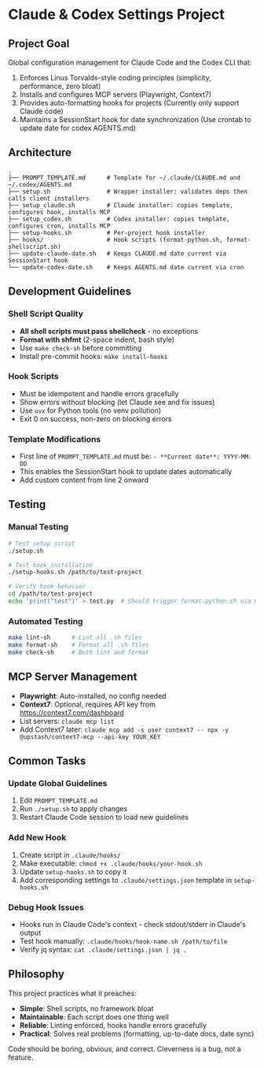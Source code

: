# Claude & Codex Settings Project

## Project Goal

Global configuration management for Claude Code and the Codex CLI that:
1. Enforces Linus Torvalds-style coding principles (simplicity, performance, zero bloat)
2. Installs and configures MCP servers (Playwright, Context7)
3. Provides auto-formatting hooks for projects (Currently only support Claude code)
4. Maintains a SessionStart hook for date synchronization (Use crontab to update date for codex AGENTS.md)

## Architecture

```
.
├── PROMPT_TEMPLATE.md      # Template for ~/.claude/CLAUDE.md and ~/.codex/AGENTS.md
├── setup.sh                # Wrapper installer: validates deps then calls client installers
├── setup_claude.sh         # Claude installer: copies template, configures hook, installs MCP
├── setup_codex.sh          # Codex installer: copies template, configures cron, installs MCP
├── setup-hooks.sh          # Per-project hook installer
├── hooks/                  # Hook scripts (format-python.sh, format-shellscript.sh)
├── update-claude-date.sh   # Keeps CLAUDE.md date current via SessionStart hook
└── update-codex-date.sh    # Keeps AGENTS.md date current via cron
```

## Development Guidelines

### Shell Script Quality
- **All shell scripts must pass shellcheck** - no exceptions
- **Format with shfmt** (2-space indent, bash style)
- Use `make check-sh` before committing
- Install pre-commit hooks: `make install-hooks`

### Hook Scripts
- Must be idempotent and handle errors gracefully
- Show errors without blocking (let Claude see and fix issues)
- Use `uvx` for Python tools (no venv pollution)
- Exit 0 on success, non-zero on blocking errors

### Template Modifications
- First line of `PROMPT_TEMPLATE.md` must be: `- **Current date**: YYYY-MM-DD`
- This enables the SessionStart hook to update dates automatically
- Add custom content from line 2 onward

## Testing

### Manual Testing
```bash
# Test setup script
./setup.sh

# Test hook installation
./setup-hooks.sh /path/to/test-project

# Verify hook behavior
cd /path/to/test-project
echo 'print("test")' > test.py  # Should trigger format-python.sh via Claude Code
```

### Automated Testing
```bash
make lint-sh      # Lint all .sh files
make format-sh    # Format all .sh files
make check-sh     # Both lint and format
```

## MCP Server Management

- **Playwright**: Auto-installed, no config needed
- **Context7**: Optional, requires API key from https://context7.com/dashboard
- List servers: `claude mcp list`
- Add Context7 later: `claude mcp add -s user context7 -- npx -y @upstash/context7-mcp --api-key YOUR_KEY`

## Common Tasks

### Update Global Guidelines
1. Edit `PROMPT_TEMPLATE.md`
2. Run `./setup.sh` to apply changes
3. Restart Claude Code session to load new guidelines

### Add New Hook
1. Create script in `.claude/hooks/`
2. Make executable: `chmod +x .claude/hooks/your-hook.sh`
3. Update `setup-hooks.sh` to copy it
4. Add corresponding settings to `.claude/settings.json` template in `setup-hooks.sh`

### Debug Hook Issues
- Hooks run in Claude Code's context - check stdout/stderr in Claude's output
- Test hook manually: `.claude/hooks/hook-name.sh /path/to/file`
- Verify jq syntax: `cat .claude/settings.json | jq .`

## Philosophy

This project practices what it preaches:
- **Simple**: Shell scripts, no framework bloat
- **Maintainable**: Each script does one thing well
- **Reliable**: Linting enforced, hooks handle errors gracefully
- **Practical**: Solves real problems (formatting, up-to-date docs, date sync)

Code should be boring, obvious, and correct. Cleverness is a bug, not a feature.
